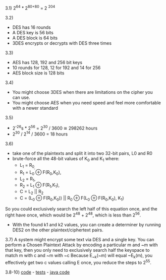 3.1) 2<sup>64</sup> * 2<sup>80+80</sup> = 2 <sup>204</sup>

3.2) 
- DES has 16 rounds 
- A DES key is 56 bits
- A DES block is 64 bits
- 3DES encrypts or decrypts with DES three times

3.3)
- AES has 128, 192 and 256 bit keys
- 10 rounds for 128, 12 for 192 and 14 for 256
- AES block size is 128 bits

3.4)
- You might choose 3DES when there are limitations on the cipher you can use.
- You might choose AES when you need speed and feel more comfortable with a newer standard 

3.5)
- 2<sup>-26</sup>s * 2<sup>56</sup> = 2<sup>30</sup> / 3600 &#8773; 298262 hours
- 2<sup>30</sup> / 2<sup>14</sup> / 3600 = 18 hours

3.6) 
- take one of the plaintexts and split it into two 32-bit pairs, L0 and R0
- brute-force all the 48-bit values of K<sub>0</sub> and K<sub>1</sub> where: 
    - L<sub>1</sub> = R<sub>0<sub>,     
    - R<sub>1</sub> = L<sub>0</sub> &#8853; F(R<sub>0</sub>,K<sub>0</sub>),
    - L<sub>2</sub> = R<sub>1</sub>,
    - R<sub>2</sub> = L<sub>1</sub> &#8853; F(R<sub>1</sub>,K<sub>1</sub>),
    - C = L<sub>2</sub> || R<sub>2</sub>
    - C = (L<sub>0</sub> &#8853; F(R<sub>0</sub>,K<sub>0</sub>)) ||  R<sub>0</sub> &#8853; F(L<sub>0</sub> &#8853; F(R<sub>0</sub>,K<sub>0</sub>), K<sub>1</sub>)
    
So you could exclusively search the left half of this equation once, and the right have once, which would be
2<sup>48</sup> + 2<sup>48</sup>, which is less than 2<sup>56</sup>.

- With the found k1 and k2 values, you can create a determiner by running DES2 on the other plaintext/ciphertext pairs.
  
3.7) A system might encrypt some text via DES and a single key.  You can perform a Chosen Plaintext Attack 
by encoding a particular m and ~m with that key, then you only need to exclusively search half the 
keyspace to match m with c and ~m with ~c Because E<sub>~k</sub>(~m) will equal ~E<sub>k</sub>(m), 
you effectively get two c values calling E once, you reduce the steps to 2<sup>55</sup>.


3.8-10) [code](https://github.com/mikebridge/cryptoeng/blob/master/src/main/scala/Chapter3.scala)
     - [tests](https://github.com/mikebridge/cryptoeng/blob/master/src/test/scala/Chapter3Test.scala)
     - [java code](https://github.com/mikebridge/cryptoeng/blob/master/src/main/java/Chapter3J.scala)
